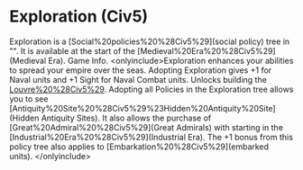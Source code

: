 # Exploration (Civ5)

Exploration is a [Social%20policies%20%28Civ5%29](social policy) tree in "". It is available at the start of the [Medieval%20Era%20%28Civ5%29](Medieval Era).
Game Info.
&lt;onlyinclude&gt;Exploration enhances your abilities to spread your empire over the seas.
Adopting Exploration gives +1 for Naval units and +1 Sight for Naval Combat units. Unlocks building the [Louvre%20%28Civ5%29](Louvre).
Adopting all Policies in the Exploration tree allows you to see [Antiquity%20Site%20%28Civ5%29%23Hidden%20Antiquity%20Site](Hidden Antiquity Sites). It also allows the purchase of [Great%20Admiral%20%28Civ5%29](Great Admirals) with starting in the [Industrial%20Era%20%28Civ5%29](Industrial Era).
The +1 bonus from this policy tree also applies to [Embarkation%20%28Civ5%29](embarked units).
&lt;/onlyinclude&gt;